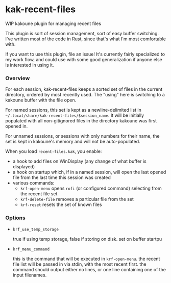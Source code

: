 # kak-recent-files
WIP kakoune plugin for managing recent files

This plugin is sort of session management, sort of easy buffer switching. I've written most of the
code in Rust, since that's what I'm most comfortable with.

If you want to use this plugin, file an issue! It's currently fairly specialized to my work flow,
and could use with some good generalization if anyone else is interested in using it.

### Overview

For each session, kak-recent-files keeps a sorted set of files in the current directory, ordered by
most recently used. The "using" here is switching to a kakoune buffer with the file open.

For named sessions, this set is kept as a newline-delimited list in
`~/.local/share/kak-recent-files/$session_name`. It will be initially populated with all
non-gitignored files in the directory kakoune was first opened in.

For unnamed sessions, or sessions with only numbers for their name, the set is kept in kakoune's
memory and will not be auto-populated.

When you load `recent-files.kak`, you enable:

- a hook to add files on WinDisplay (any change of what buffer is displayed)
- a hook on startup which, if in a named session, will open the last opened file from the last time
  this session was created
- various commands:
  - `krf-open-menu` opens `rofi` (or configured command) selecting from the recent file set
  - `krf-delete-file` removes a particular file from the set
  - `krf-reset` resets the set of known files

### Options

- `krf_use_temp_storage`

  true if using temp storage, false if storing on disk.
  set on buffer startpu

- `krf_menu_command`

  this is the command that will be executed in `krf-open-menu`. the recent file list will be passed
  in via stdin, with the most recent first. the command should output either no lines, or one line
  containing one of the input filenames.
